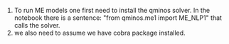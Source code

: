 1. To run ME models one first need to install the qminos solver. In the notebook there is a sentence: "from qminos.me1 import ME_NLP1" that calls the solver.  <br />
2. we also need to assume we have cobra package installed. <br />
